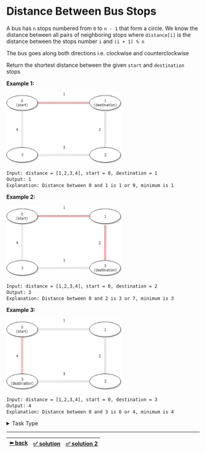 # Distance Between Bus Stops

A bus has `n` stops numbered from `0` to `n - 1` that form a circle. We know the distance between all pairs of neighboring stops where `distance[i]` is the distance between the stops number `i` and `(i + 1) % n`

The bus goes along both directions i.e. clockwise and counterclockwise

Return the shortest distance between the given `start` and `destination` stops

__Example 1:__

<img src=./diagram-1.jpg width=300 />

```
Input: distance = [1,2,3,4], start = 0, destination = 1
Output: 1
Explanation: Distance between 0 and 1 is 1 or 9, minimum is 1
```

__Example 2:__

<img src=./diagram-2.jpg width=300 />

```
Input: distance = [1,2,3,4], start = 0, destination = 2
Output: 3
Explanation: Distance between 0 and 2 is 3 or 7, minimum is 3
```

__Example 3:__

<img src=./diagram-3.jpg width=300 />

```
Input: distance = [1,2,3,4], start = 0, destination = 3
Output: 4
Explanation: Distance between 0 and 3 is 6 or 4, minimum is 4
```

<details>

<summary>Task Type</summary>

- __`One Pointer One Array`__
  <details>

  <summary><i><b><code>Iterate an array</code></b></i> + <i><b><code>Iterate an array in reverse</code></b></i></summary>

    First iterate the array and count the sum and then iterate the array in reverse (meaning counterclockwise) and count the sum. Overlap to the beginning or end of the array when necessary. Then return the lesser sum. Thus we utilize the two Approaches _`Iterate an array`_ and _`Iterate an array in reverse`_ in order to solve the Task ([solution 1](./solution.js))

  </details>

---

- __`Array Math Operation on All Elements`__
  <details>

  <summary><i><b><code>Do math or bitwise operation first on one part of the array and then on another part of of the array</code></b></i></summary>

    This Task can also be solved using the Approach _`Do math or bitwise operation first on one part of the array and then on another part of of the array`_ ([solution 2](./solution-2.js)). First of all make sure that the pointer `start` is always _before_ the pointer `destination` (swap them if not so). Then you need to sum all the elements between `start` and `destination` (this is your sum going clockwise, math operation first on one part of the array), after this get the total sum of all the elements of the array and extract the sum of going clockwise from this total sum (this is your sum going counterclockwise, math operation on another part of of the array). Then return the lesser sum

  </details>

</details>

---

| [:arrow_left: back](../README.md) | [:white_check_mark: solution](./solution.js) | [:white_check_mark: solution 2](./solution-2.js) |
| :---: | :---: | :---: |
